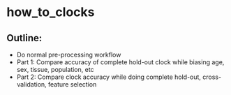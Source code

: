 # how_to_clocks

## Outline:

* Do normal pre-processing workflow
* Part 1: Compare accuracy of complete hold-out clock while biasing age, sex, tissue, population, etc
* Part 2: Compare clock accuracy while doing complete hold-out, cross-validation, feature selection